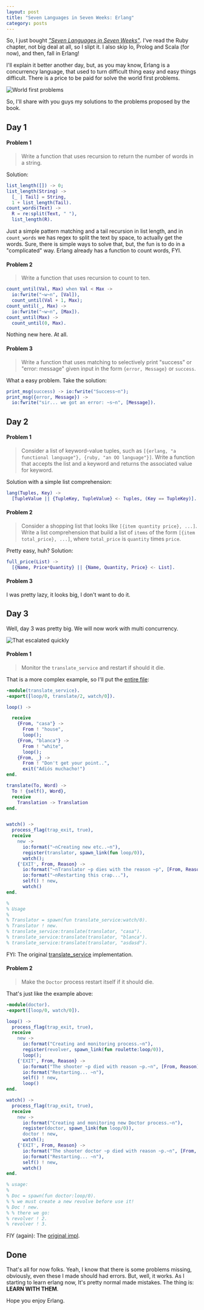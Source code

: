 ```yaml
---
layout: post
title: "Seven Languages in Seven Weeks: Erlang"
category: posts
---
```


So, I just bought [_"Seven Languages in Seven Weeks"_][book]. I've read the Ruby
chapter, not big deal at all, so I slipt it. I also skip Io, Prolog and Scala
(for now), and then, fall in Erlang!

I'll explain it better another day, but, as you may know, Erlang is a
concurrency language, that used to turn difficult thing easy and easy
things difficult. There is a price to be paid for solve the world first problems.

![World first problems](http://dl.dropbox.com/u/247142/blog/lol/world-first-problems.jpg "World first problems")

So, I'll share with you guys my solutions to the problems proposed by the book.


## Day 1

#### Problem 1

> Write a function that uses recursion to return the number of words in a string.

Solution:

```erlang
list_length([]) -> 0;
list_length(String) ->
  [_ | Tail] = String,
  1 + list_length(Tail).
count_words(Text) ->
  R = re:split(Text, " "),
  list_length(R).
```

Just a simple pattern matching and a tail recursion in list length, and in
`count_words` we has regex to split the text by space, to actually get the words.
Sure, there is simple ways to solve that, but, the fun is to do in a "complicated"
way. Erlang already has a function to count words, FYI.

#### Problem 2

> Write a function that uses recursion to count to ten.

```erlang
count_until(Val, Max) when Val < Max ->
  io:fwrite("~w~n", [Val]),
  count_until(Val + 1, Max);
count_until(_, Max) ->
  io:fwrite("~w~n", [Max]).
count_until(Max) ->
  count_until(0, Max).
```

Nothing new here. At all.


#### Problem 3

> Write a function that uses matching to selectively print "success" or
"error: message" given input in the form `{error, Message}` or `success`.

What a easy problem. Take the solution:

```erlang
print_msg(success) -> io:fwrite("Success~n");
print_msg({error, Message}) ->
  io:fwrite("sir... we got an error: ~s~n", [Message]).
```

## Day 2

#### Problem 1

> Consider a list of keyword-value tuples, such as `[{erlang, "a functional
> language"}, {ruby, "an OO language"}]`. Write a function that accepts the list
> and a keyword and returns the associated value for keyword.

Solution with a simple list comprehension:

```erlang
lang(Tuples, Key) ->
  [TupleValue || {TupleKey, TupleValue} <- Tuples, (Key == TupleKey)].
```

#### Problem 2

> Consider a shopping list that looks like `[{item quantity price}, ...]`. Write
> a list comprehension that build a list of `items` of the form
> `[{item total_price}, ...]`, where `total_price` is `quantity` times `price`.

Pretty easy, huh? Solution:

```erlang
full_price(List) ->
  [{Name, Price*Quantity} || {Name, Quantity, Price} <- List].
```

#### Problem 3

I was pretty lazy, it looks big, I don't want to do it.

## Day 3

Well, day 3 was pretty big. We will now work with multi concurrency.

![That escalated quickly](http://dl.dropbox.com/u/247142/blog/lol/boy-that-escalated-quickly.gif "That escalated quickly]")


#### Problem 1

> Monitor the `translate_service` and restart if should it die.

That is a more complex example, so I'll put the [entire file](https://github.com/caarlos0/erlang-playground/blob/master/day3_examples_exs/translate_service.erl):

```erlang
-module(translate_service).
-export([loop/0, translate/2, watch/0]).

loop() ->

  receive
    {From, "casa"} ->
      From ! "house",
      loop();
    {From, "blanca"} ->
      From ! "white",
      loop();
    {From, _} ->
      From ! "Don't get your point..",
      exit("Adiós muchacho!")
end.

translate(To, Word) ->
  To ! {self(), Word},
  receive
    Translation -> Translation
end.


watch() ->
  process_flag(trap_exit, true),
  receive
    new ->
      io:format("~nCreating new etc..~n"),
      register(translator, spawn_link(fun loop/0)),
      watch();
    {'EXIT', From, Reason} ->
      io:format("~nTranslator ~p dies with the reason ~p", [From, Reason]),
      io:format("~nRestarting this crap..."),
      self() ! new,
      watch()
end.

%
% Usage
%
% Translator = spawn(fun translate_service:watch/0).
% Translator ! new.
% translate_service:translate(translator, "casa").
% translate_service:translate(translator, "blanca").
% translate_service:translate(translator, "asdasd").
```

FYI: The original [translate_service](https://github.com/caarlos0/erlang-playground/blob/master/day3_examples/translate_service.erl) implementation.


#### Problem 2

> Make the `Doctor` process restart itself if it should die.

That's just like the example above:

```erlang
-module(doctor).
-export([loop/0, watch/0]).

loop() ->
  process_flag(trap_exit, true),
  receive
    new ->
      io:format("Creating and monitoring process.~n"),
      register(revolver, spawn_link(fun roulette:loop/0)),
      loop();
    {'EXIT', From, Reason} ->
      io:format("The shooter ~p died with reason ~p.~n", [From, Reason]),
      io:format("Restarting... ~n"),
      self() ! new,
      loop()
end.

watch() ->
  process_flag(trap_exit, true),
  receive
    new ->
      io:format("Creating and monitoring new Doctor process.~n"),
      register(doctor, spawn_link(fun loop/0)),
      doctor ! new,
      watch();
    {'EXIT', From, Reason} ->
      io:format("The shooter doctor ~p died with reason ~p.~n", [From, Reason]),
      io:format("Restarting... ~n"),
      self() ! new,
      watch()
end.

% usage:
%
% Doc = spawn(fun doctor:loop/0).
% % we must create a new revolve before use it!
% Doc ! new.
% % there we go:
% revolver ! 2.
% revolver ! 3.
```

FIY (again): The [original impl](https://github.com/caarlos0/erlang-playground/blob/master/day3_examples/doctor.erl).

## Done

That's all for now folks. Yeah, I know that there is some problems missing,
obviously, even these I made should had errors. But, well, it works. As I
starting to learn erlang now, It's pretty normal made mistakes. The thing is:
**LEARN WITH THEM**.

Hope you enjoy Erlang.


[book]: http://amzn.to/17vnhdb

